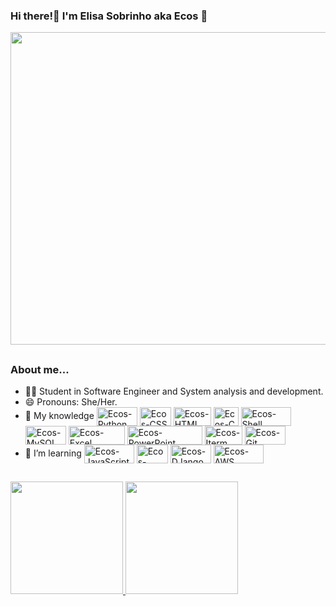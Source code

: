 ### Hi there!👋 I'm Elisa Sobrinho aka Ecos 🌿
<div>
  <img width="1000" height="500" src="https://68.media.tumblr.com/cfacacbd5b5a777ad879350d281f6240/tumblr_o0mrvdzLsI1unbtf2o1_500.gif">
</div>

##
### About me...
- 👩‍🎓 Student in Software Engineer and System analysis and development.
- 😄 Pronouns: She/Her.
- 🚀 My knowledge 
  <img align="center" alt="Ecos-Python" height="30" width="65" src="https://img.shields.io/badge/Python-3776AB?style=for-the-badge&logo=python&logoColor=white"/>
  <img align="center" alt="Ecos-CSS" height="30" width="50" src="https://img.shields.io/badge/CSS-239120?&style=for-the-badge&logo=css3&logoColor=white"/>
  <img align="center" alt="Ecos-HTML" height="30" width="60" src="https://img.shields.io/badge/HTML-239120?style=for-the-badge&logo=html5&logoColor=white"/>
  <img align="center" alt="Ecos-C" height="30" width="40" src="https://img.shields.io/badge/C-00599C?style=for-the-badge&logo=c&logoColor=white"/>
  <img align="center" alt="Ecos-Shell" height="30" width="80" src="https://img.shields.io/badge/Shell_Script-121011?style=for-the-badge&logo=gnu-bash&logoColor=white"/>
  <img align="center" alt="Ecos-MySQL" height="30" width="65" src="https://img.shields.io/badge/MySQL-00000F?style=for-the-badge&logo=mysql&logoColor=white"/>
  <img align="center" alt="Ecos-Excel" height="30" width="90" src="https://img.shields.io/badge/Microsoft_Excel-217346?style=for-the-badge&logo=microsoft-excel&logoColor=white"/>
  <img align="center" alt="Ecos-PowerPoint" height="30" width="120" src="https://img.shields.io/badge/Microsoft_PowerPoint-B7472A?style=for-the-badge&logo=microsoft-powerpoint&logoColor=white"/>
  <img align="center" alt="Ecos-Iterm" height="30" width="60" src="https://img.shields.io/badge/iTerm2-000000?style=for-the-badge&logo=iterm2&logoColor=white"/>
  <img align="center" alt="Ecos-Git" height="30" width="65" src="https://img.shields.io/badge/GIT-E44C30?style=for-the-badge&logo=git&logoColor=white"/>  
- 🌱 I’m learning 
  <img align="center" alt="Ecos-JavaScript" height="30" width="80" src="https://img.shields.io/badge/JavaScript-323330?style=for-the-badge&logo=javascript&logoColor=F7DF1E"/>
  <img align="center" alt="Ecos-React" height="30" width="50" src="https://img.shields.io/badge/React-20232A?style=for-the-badge&logo=react&logoColor=61DAFB"/>
  <img align="center" alt="Ecos-DJango" height="30" width="65" src="https://img.shields.io/badge/Django-092E20?style=for-the-badge&logo=django&logoColor=white"/>
  <img align="center" alt="Ecos-AWS" height="30" width="80" src="https://img.shields.io/badge/Amazon_AWS-232F3E?style=for-the-badge&logo=amazon-aws&logoColor=white"/>
    
##

<div>
  <a href="https://github.com/EcosElisa">
  <img height="180em" src="https://github-readme-stats.vercel.app/api?username=EcosElisa&show_icons=true&theme=bear&include_all_commits=true&count_private=true"/>
  <img height="180em" src="https://github-readme-stats.vercel.app/api/top-langs/?username=EcosElisa&layout=compact&langs_count=100&theme=bear"/>
</div>
